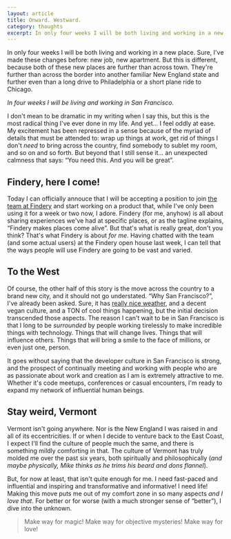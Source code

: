 ```yaml
---
layout: article
title: Onward. Westward.
category: thoughts
excerpt: In only four weeks I will be both living and working in a new place.
---
```

In only four weeks I will be both living and working in a new place. Sure, I've made these changes before: new job, new apartment. But this is different, because both of these new places are further than across town. They're further than across the border into another familiar New England state and further even than a long drive to Philadelphia or a short plane ride to Chicago.

*In four weeks I will be living and working in San Francisco.*

I don't mean to be dramatic in my writing when I say this, but this is the most radical thing I've ever done in my life. And yet... I feel oddly at ease. My excitement has been repressed in a sense because of the myriad of details that must be attended to: wrap up things at work, get rid of things I don't _need_ to bring across the country, find somebody to sublet my room, and so on and so forth. But beyond that I still sense it... an unexpected calmness that says: “You need this. And you will be great”.

Findery, here I come!
---------------------

Today I can officially annouce that I will be accepting a position to join [the team at Findery](http://findery.com) and start working on a product that, while I've only been using it for a week or two now, I adore. Findery (for me, anyhow) is all about sharing experiences we've had at specific places, or as the tagline explains, “Findery makes places come alive”. But that's what is really great, don't you think? That's what Findery is about *for me*. Having chatted with the team (and some actual users) at the Findery open house last week, I can tell that the ways people will use Findery are going to be vast and varied.

To the West
-----------

Of course, the other half of this story is the move across the country to a brand new city, and it should not go understated. “Why San Francisco?”, I've already been asked. Sure, it has [really nice weather](http://www.intellicast.com/Local/Weather.aspx?location=USCA0987), and a decent vegan culture, and a TON of cool things happening, but the initial decision transcended those aspects. The reason I can't wait to be in San Francisco is that I long to be *surrounded* by people working tirelessly to make incredible things with technology. Things that will change lives. Things that will influence others. Things that will bring a smile to the face of millions, or even just one, person.

It goes without saying that the developer culture in San Francisco is strong, and the prospect of continually meeting and working with people who are as passionate about work and creation as I am is extremely attractive to me. Whether it's code meetups, conferences or casual encounters, I'm ready to expand my network of influential human beings.

Stay weird, Vermont
-------------------

Vermont isn't going anywhere. Nor is the New England I was raised in and all of its eccentricities. If or when I decide to venture back to the East Coast, I expect I'll find the culture of people much the same, and there is something mildly comforting in that. The culture of Vermont has truly molded me over the past six years, both spiritually and philosophically (*and maybe physically, Mike thinks as he trims his beard and dons flannel*).

But, for now at least, that isn't quite enough for me. I need fast-paced and influential and inspiring and transformative and informative! I need life! Making this move puts me out of my comfort zone in so many aspects *and I love that*. For better or for worse (with a much stronger sense of “better”), I dive into the unknown.

> Make way for magic! Make way for objective mysteries! Make way for love!